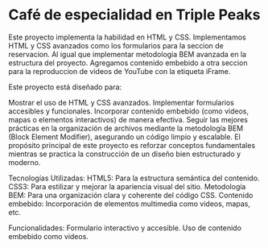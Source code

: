 # Café de especialidad en Triple Peaks

Este proyecto implementa la habilidad en HTML y CSS. Implementamos HTML y CSS avanzados como los formularios para la seccion de reservacion. Al igual que implementar metodologia BEM avanzada en la estructura del proyecto. Agregamos contenido embebido a otra seccion para la reproduccion de videos de YouTube con la etiqueta iFrame.

Este proyecto está diseñado para:

Mostrar el uso de HTML y CSS avanzados. Implementar formularios accesibles y funcionales. Incorporar contenido embebido (como videos, mapas o elementos interactivos) de manera efectiva. Seguir las mejores prácticas en la organización de archivos mediante la metodología BEM (Block Element Modifier), asegurando un código limpio y escalable. El propósito principal de este proyecto es reforzar conceptos fundamentales mientras se practica la construcción de un diseño bien estructurado y moderno.

Tecnologías Utilizadas: HTML5: Para la estructura semántica del contenido. CSS3: Para estilizar y mejorar la apariencia visual del sitio. Metodología BEM: Para una organización clara y coherente del código CSS. Contenido embebido: Incorporación de elementos multimedia como videos, mapas, etc.

Funcionalidades: Formulario interactivo y accesible. Uso de contenido embebido como videos.

